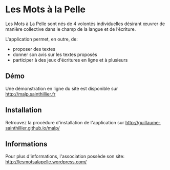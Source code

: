 Les Mots à la Pelle
====

Les Mots à La Pelle sont nés de 4 volontés individuelles désirant œuvrer de manière collective dans le champ de la langue et de l’écriture. 

L'application permet, en outre, de:
   - proposer des textes
   - donner son avis sur les textes proposés
   - participer à des jeux d'écritures en ligne et à plusieurs


## Démo
Une démonstration en ligne du site est disponible sur http://malp.sainthillier.fr


## Installation
Retrouvez la procédure d'installation de l'application sur http://guillaume-sainthillier.github.io/malp/


## Informations
Pour plus d'informations, l'association possède son site: http://lesmotsalapelle.wordpress.com/
